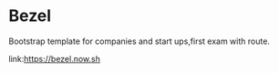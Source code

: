 # Bezel
Bootstrap template for companies and start ups,first exam with route.

link:https://bezel.now.sh
